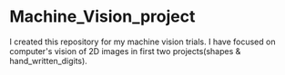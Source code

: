 # Machine_Vision_project
I created this repository for my machine vision trials.
I have focused on computer's vision of 2D images in first two projects(shapes & hand_written_digits).
